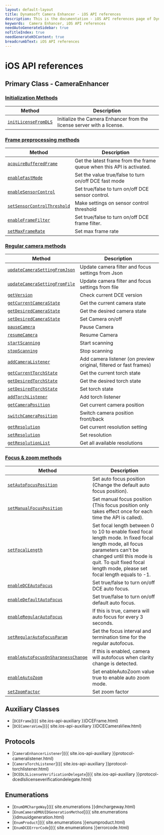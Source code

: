 ```yaml
---
layout: default-layout
title: Dynamsoft Camera Enhancer - iOS API references
description: This is the documentation - iOS API references page of Dynamsoft Camera Enhancer.
keywords:  Camera Enhancer, iOS API references
needAutoGenerateSidebar: true
noTitleIndex: true
needGenerateH3Content: true
breadcrumbText: iOS API references
---
```


# iOS API references

## Primary Class - CameraEnhancer

### [Initialization Methods]({{site.ios-api}}initialization.html)

| Method | Description |
| ------ | ----------- |
| [`initLicenseFromDLS`]({{site.ios-api}}initialization.html#initLicensefromdls) | Initialize the Camera Enhancer from the license server with a license. |

### [Frame preprocessing methods]({{site.ios-api}}preprocess.html)

| Method | Description |
|-----------------|---------------|
| [`acquireBufferedFrame`]({{site.ios-api}}preprocess.html#acquirebufferedframe) | Get the latest frame from the frame queue when this API is activated. |
| [`enableFastMode`]({{site.ios-api}}preprocess.html#enablefastmode) | Set the value true/false to turn on/off DCE fast mode |
| [`enableSensorControl`]({{site.ios-api}}preprocess.html#enablesensorcontrol) | Set true/false to turn on/off DCE sensor control. |
|[`setSensorControlThreshold`]({{site.ios-api}}preprocess.html#setsensorcontrolthreshold)| Make settings on sensor control threshold |
| [`enableFrameFilter`]({{site.ios-api}}preprocess.html#enableframefilter) | Set true/false to turn on/off DCE frame filter. |
| [`setMaxFrameRate`]({{site.ios-api}}preprocess.html#setmaxframerate) | Set max frame rate |

### [Regular camera methods]({{site.ios-api}}camera.html)

| Method | Description |
|-----------------|---------------|
| [`updateCameraSettingFromJson`]({{site.ios-api}}camera.html#updatecamerasettingfromjson) | Update camera filter and focus settings from Json |
| [`updateCameraSettingFromFile`]({{site.ios-api}}camera.html#updatecamerasettingfromfile) | Update camera filter and focus settings from file |
| [`getVersion`]({{site.ios-api}}camera.html#getversion) | Check current DCE version |
| [`getCurrentCameraState`]({{site.ios-api}}camera.html#getcurrentcamerastate) | Get the current camera state |
| [`getDesiredCameraState`]({{site.ios-api}}camera.html#getdesiredcamerastate) | Get the desired camera state |
| [`setDesiredCameraState`]({{site.ios-api}}camera.html#setdesiredcamerastate) | Set Camera on/off |
| [`pauseCamera`]({{site.ios-api}}camera.html#pausecamera-and-resumecamera) | Pause Camera |
| [`resumeCamera`]({{site.ios-api}}camera.html#pausecamera-and-resumecamera) | Resume Camera |
| [`startScanning`]({{site.ios-api}}camera.html#stopscanning-and-startscanning) | Start scanning |
| [`stopScanning`]({{site.ios-api}}camera.html#stopscanning-and-startscanning) | Stop scanning |
| [`addCameraListener`]({{site.ios-api}}camera.html#addcameralistener) | Add camera listener (on preview original, filtered or fast frames) |
| [`getCurrentTorchState`]({{site.ios-api}}camera.html#getcurrenttorchstate) | Get the current torch state |
| [`getDesiredTorchState`]({{site.ios-api}}camera.html#getdesiredtorchstate) | Get the desired torch state |
| [`setDesiredTorchState`]({{site.ios-api}}camera.html#setdesiredtorchstate) | Set torch state |
| [`addTorchListener`]({{site.ios-api}}camera.html#addtorchlistener) | Add torch listener |
| [`getCameraPosition`]({{site.ios-api}}camera.html#getcameraposition) | Get current camera position |
| [`switchCameraPosition`]({{site.ios-api}}camera.html#switchcameraposition) | Switch camera position front/back |
| [`getResolution`]({{site.ios-api}}camera.html#getresolution) | Get current resolution setting |
| [`setResolution`]({{site.ios-api}}camera.html#setresolution) | Set resolution |
| [`getResolutionList`]({{site.ios-api}}camera.html#getresolutionlist) | Get all available resolutions |

### [Focus & zoom methods]({{site.ios-api}}zoom-focus.html)

| Method | Description |
|-----------------|---------------|
| [`setAutoFocusPosition`]({{site.ios-api}}zoom-focus.html#setautofocusposition) | Set auto focus position (Change the default auto focus position). |
| [`setManualFocusPosition`]({{site.ios-api}}zoom-focus.html#setmanualfocusposition) | Set manual focus position (This focus position only takes effect once for each time the API is called). |
| [`setFocalLength`]({{site.ios-api}}zoom-focus.html#setfocallength) | Set focal length between 0 to 10 to enable fixed focal length mode. In fixed focal length mode, all focus parameters can't be changed until this mode is quit. To quit fixed focal length mode, please set focal length equals to -1. |
| [`enableDCEAutoFocus`]({{site.ios-api}}zoom-focus.html#enabledceautofocus) | Set true/false to turn on/off DCE auto focus. |
| [`enableDefaultAutoFocus`]({{site.ios-api}}zoom-focus.html#enabledefaultautofocus) | Set true/false to turn on/off default auto focus. |
| [`enableRegularAutoFocus`]({{site.ios-api}}zoom-focus.html#enableregularautofocus) | If this is true, camera will auto focus for every 3 seconds. |
| [`setRegularAutoFocusParam`]({{site.ios-api}}zoom-focus.html#setregularautofocusparam) | Set the focus interval and termination time for the regular autofocus. |
| [`enableAutoFocusOnSharpnessChange`]({{site.ios-api}}zoom-focus.html#enableautofocusonsharpnesschange) | If this is enabled, camera will autofocus when clarity change is detected. |
| [`enableAutoZoom`]({{site.ios-api}}zoom-focus.html#enableautozoom) | Set enableAutoZoom value true to enable auto zoom mode. |
| [`setZoomFactor`]({{site.ios-api}}zoom-focus.html#setzoomfactor) | Set zoom factor |

## Auxiliary Classes

- [`DCEFrame`]({{ site.ios-api-auxiliary }}DCEFrame.html)
- [`DCECameraView`]({{ site.ios-api-auxiliary }}DCECameraView.html)

## Protocols

- [`CameraEnhancerListener`]({{ site.ios-api-auxiliary }}protocol-cameralistener.html)
- [`CameraTorchListener`]({{ site.ios-api-auxiliary }}protocol-torchlistener.html)
- [`DCEDLSLicenseVerificationDelegate`]({{ site.ios-api-auxiliary }}protocol-dcedlslicenseverificationdelegate.html)

## Enumerations

- [`EnumDMChargeWay`]({{ site.enumerations }}dmchargeway.html)
- [`EnumCameraDMUUIDGenerationMethod`]({{ site.enumerations }}dmuuidgeneration.html)
- [`EnumProduct`]({{ site.enumerations }}enumproduct.html)
- [`EnumDCEErrorCode`]({{ site.enumerations }}errorcode.html)
